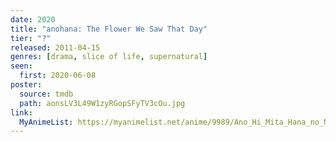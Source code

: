 ```yaml
---
date: 2020
title: "anohana: The Flower We Saw That Day"
tier: "?"
released: 2011-04-15
genres: [drama, slice of life, supernatural]
seen:
  first: 2020-06-08
poster:
  source: tmdb
  path: aonsLV3L49W1zyRGopSFyTV3cOu.jpg
link:
  MyAnimeList: https://myanimelist.net/anime/9989/Ano_Hi_Mita_Hana_no_Namae_wo_Bokutachi_wa_Mada_Shiranai
---
```

